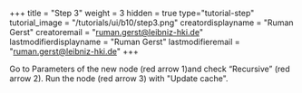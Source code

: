 +++
title = "Step 3"
weight = 3
hidden = true
type="tutorial-step"
tutorial_image = "/tutorials/ui/b10/step3.png"
creatordisplayname = "Ruman Gerst"
creatoremail = "ruman.gerst@leibniz-hki.de"
lastmodifierdisplayname = "Ruman Gerst"
lastmodifieremail = "ruman.gerst@leibniz-hki.de"
+++

Go to Parameters of the new node (red arrow 1)and check “Recursive” (red arrow 2). Run the node (red arrow 3) with "Update cache".
